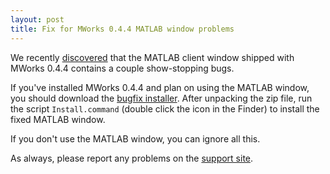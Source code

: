 ```yaml
---
layout: post
title: Fix for MWorks 0.4.4 MATLAB window problems
---
```


We recently
[discovered](http://help.mworks-project.org/discussions/problems/8)
that the MATLAB client window shipped with MWorks 0.4.4 contains a
couple show-stopping bugs.

If you've installed MWorks 0.4.4 and plan on using the MATLAB window,
you should download the [bugfix
installer](http://github.com/downloads/mworks-project/mw_suite/MWorksMATLABWindow-0.4.4-bugfix2.zip).
After unpacking the zip file, run the script `Install.command` (double
click the icon in the Finder) to install the fixed MATLAB window.

If you don't use the MATLAB window, you can ignore all this.

As always, please report any problems on the [support
site](http://help.mworks-project.org/discussion/new).
